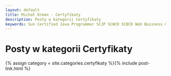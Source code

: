 ```yaml
---
layout: default
title: Michał Orman - Certyfikaty
description: Posty w kategorii Certyfikaty
keywords: Sun Certified Java Programmer SCJP SCWCD SCBCD Web Business Component Developer JavaBlackBelt
---
```

# Posty w kategorii Certyfikaty
{% assign category = site.categories.certyfikaty %}{% include post-link.html %}